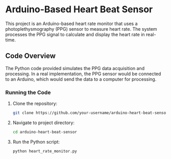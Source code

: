# Arduino-Based Heart Beat Sensor

This project is an Arduino-based heart rate monitor that uses a photoplethysmography (PPG) sensor to measure heart rate. The system processes the PPG signal to calculate and display the heart rate in real-time.

## Code Overview

The Python code provided simulates the PPG data acquisition and processing. In a real implementation, the PPG sensor would be connected to an Arduino, which would send the data to a computer for processing.

### Running the Code

1. Clone the repository:
   ```bash
   git clone https://github.com/your-username/arduino-heart-beat-sensor.git
   ```
2. Navigate to project directory:
    ```bash
    cd arduino-heart-beat-sensor
    ```
3. Run the Python script:
    ```bash
    python heart_rate_monitor.py
    ```
    
